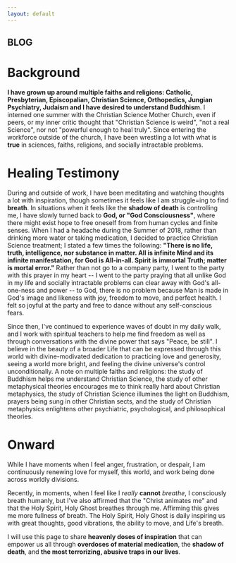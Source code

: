 ```yaml
---
layout: default
---
```


## BLOG
# Background
**I have grown up around multiple faiths and religions: Catholic, Presbyterian, Episcopalian, Christian Science, Orthopedics, Jungian Psychiatry, Judaism and I have desired to understand Buddhism**. I interned one summer with the Christian Science Mother Church, even if peers, or my inner critic thought that "Christian Science is weird", "not a real Science", nor not "powerful enough to heal truly". Since entering the workforce outside of the church, I have been wrestling a lot with what is **true** in sciences, faiths, religions, and socially intractable problems.

# Healing Testimony
During and outside of work, I have been meditating and watching thoughts a lot with inspiration, though sometimes it feels like I am struggle=ing to find **breath**. In situations when it feels like the **shadow of death** is controlling me, I have slowly turned back to **God, or "God Consciousness"**, where there might exist hope to free oneself from from human cycles and finite senses. When I had a headache during the Summer of 2018, rather than drinking more water or taking medication, I decided to practice Christian Science treatment; I stated a few times the following: **"There is no life, truth, intelligence, nor substance in matter. All is infinite Mind and its infinite manifestation, for God is All-in-all. Spirit is immortal Truth; matter is mortal error."** Rather than not go to a company party, I went to the party with this prayer in my heart -- I went to the party praying that all unlike God in my life and socially intractable problems can clear away with God's all-one-ness and power -- to God, there is no problem because Man is made in God's image and likeness with joy, freedom to move, and perfect health. I felt so joyful at the party and free to dance without any self-conscious fears. 

Since then, I've continued to experience waves of doubt in my daily walk, and I work with spiritual teachers to help me find freedom as well as through conversations with the divine power that says "Peace, be still". I believe in the beauty of a broader Life that can be expressed through this world with divine-modivated dedication to practicing love and generosity, seeing a world more bright, and feeling the divine universe's control unconditionally. A note on multiple faiths and religions: the study of Buddhism helps me understand Christian Science, the study of other metaphysical theories encourages me to think really hard about Christian metaphysics, the study of Christian Science illumines the light on Buddhism, prayers being sung in other Christian sects, and the study of Christian metaphysics enlightens other psychiatric, psychological, and philosophical theories.

# Onward
While I have moments when I feel anger, frustration, or despair, I am continuously renewing love for myself, this world, and work being done across worldly divisions.

Recently, in moments, when I feel like I *really* **cannot** *breathe*, I consciously breath humanly, but I've also affirmed that the "Christ animates me" and that the Holy Spirit, Holy Ghost breathes through me. Affirming this gives me more fullness of breath. The Holy Spirit, Holy Ghost is daily inspiring us with great thoughts, good vibrations, the ability to move, and Life's breath.

I will use this page to share **heavenly doses of inspiration** that can empower us all through **overdoses of material medication**, the **shadow of death**, and **the most terrorizing, abusive traps in our lives**.


<br>
